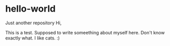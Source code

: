 # hello-world
Just another repository
Hi,

This is a test. Supposed to write someething about myself here. 
Don't know exactly what. I like cats. :)
